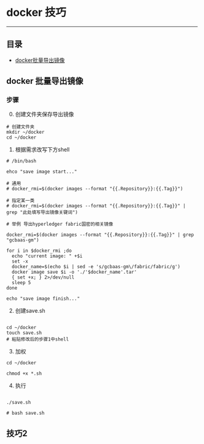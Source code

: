 <a id="top"></a>

# docker 技巧

----

## 目录

* [docker批量导出镜像](#1)

<a id="1"></a>

## docker 批量导出镜像

### 步骤

0. 创建文件夹保存导出镜像

```shell
# 创建文件夹
mkdir ~/docker
cd ~/docker
```

1. 根据需求改写下方shell

```shell
# /bin/bash

ehco "save image start..."

# 通用
# docker_rmi=$(docker images --format "{{.Repository}}:{{.Tag}}")

# 指定某一类
# docker_rmi=$(docker images --format "{{.Repository}}:{{.Tag}}" | grep "此处填写导出镜像关键词")

# 举例 导出hyperledger fabric国密的相关镜像

docker_rmi=$(docker images --format "{{.Repository}}:{{.Tag}}" | grep "gcbaas-gm")

for i in $docker_rmi ;do
  echo "current image: " +$i
  set -x
  docker_name=$(echo $i | sed -e 's/gcbaas-gm\/fabric/fabric/g')
  docker image save $i -o './'$docker_name'.tar'
  { set +x; } 2>/dev/null
  sleep 5
done

echo "save image finish..."
```

2. 创建save.sh

```shell

cd ~/docker
touch save.sh
# 粘贴修改后的步骤1中shell
```

3. 加权

```shell
cd ~/docker

chmod +x *.sh
```

4. 执行

```shell

./save.sh

# bash save.sh
```

<a id="2"></a>

## 技巧2
